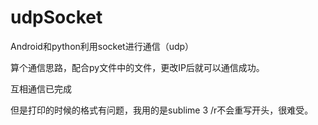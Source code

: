 # udpSocket
Android和python利用socket进行通信（udp）

算个通信思路，配合py文件中的文件，更改IP后就可以通信成功。

互相通信已完成

但是打印的时候的格式有问题，我用的是sublime 3 /r不会重写开头，很难受。
